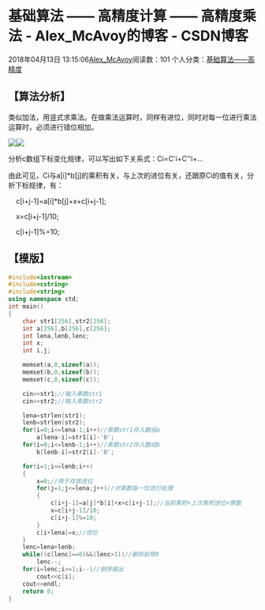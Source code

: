 # 基础算法 —— 高精度计算 —— 高精度乘法 - Alex_McAvoy的博客 - CSDN博客





2018年04月13日 13:15:06[Alex_McAvoy](https://me.csdn.net/u011815404)阅读数：101
个人分类：[基础算法——高精度](https://blog.csdn.net/u011815404/article/category/7586330)









## 【算法分析】

类似加法，用竖式求乘法。在做乘法运算时，同样有进位，同时对每一位进行乘法运算时，必须进行错位相加。

![](https://img-blog.csdn.net/20180413131019409)![](https://img-blog.csdn.net/20180413131027229)

分析c数组下标变化规律，可以写出如下关系式：Ci=C'i+C''i+...

由此可见，Ci与a[i]*b[j]的乘积有关，与上次的进位有关，还跟原Ci的值有关，分析下标规律，有：

    c[i+j-1]=a[i]*b[j]+x+c[i+j-1];

    x=c[i+j-1]/10;

    c[i+j-1]%=10;

## 【模版】

```cpp
#include<iostream>
#include<cstring>
#include<string>
using namespace std;
int main()
{
    char str1[256],str2[256];
    int a[256],b[256],c[256];
    int lena,lenb,lenc;
    int x;
    int i,j;

    memset(a,0,sizeof(a));
    memset(b,0,sizeof(b));
    memset(c,0,sizeof(c));

    cin>>str1;//输入乘数str1
    cin>>str2;//输入乘数str2

    lena=strlen(str1);
    lenb=strlen(str2);
    for(i=0;i<=lena-1;i++)//乘数str1存入数组a
        a[lena-i]=str1[i]-'0';
    for(i=0;i<=lenb-1;i++)//乘数str2存入数组b
        b[lenb-i]=str2[i]-'0';

    for(i=1;i<=lenb;i++)
    {
        x=0;//用于存放进位
        for(j=1;j<=lena;j++)//对乘数每一位进行处理
        {
            c[i+j-1]=a[j]*b[i]+x+c[i+j-1];//当前乘积+上次乘积进位+原数
            x=c[i+j-1]/10;
            c[i+j-1]%=10;
        }
        c[i+lena]=x;//进位
    }
    lenc=lena+lenb;
    while((c[lenc]==0)&&(lenc>1))//删除前导0
        lenc--;
    for(i=lenc;i>=1;i--)//倒序输出
        cout<<c[i];
    cout<<endl;
    return 0;
}
```






